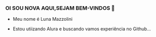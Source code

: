 ### OI SOU NOVA AQUI,SEJAM BEM-VINDOS 🤎

 - Meu nome é Luna Mazzolini 

- Estou utiizando Alura e buscando vamos experiência no Github...




